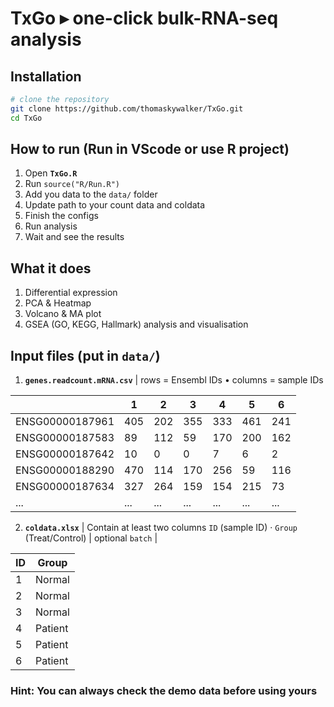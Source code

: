 # TxGo ▸  one-click bulk-RNA-seq analysis

## Installation

```bash
# clone the repository
git clone https://github.com/thomaskywalker/TxGo.git
cd TxGo
```

## How to run (Run in VScode or use R project)
1. Open **`TxGo.R`**
2. Run `source("R/Run.R") `
3. Add you data to the `data/` folder
4. Update path to your count data and coldata 
5. Finish the configs
6. Run analysis
7. Wait and see the results

## What it does

1. Differential expression
2. PCA & Heatmap
3. Volcano & MA plot
4. GSEA (GO, KEGG, Hallmark) analysis and visualisation

## Input files (put in `data/`)
1. **`genes.readcount.mRNA.csv`** | rows = Ensembl IDs • columns = sample IDs

|               | 1   | 2   | 3   | 4   | 5   | 6   |
|---------------|-----|-----|-----|-----|-----|-----|
| ENSG00000187961 | 405 | 202 | 355 | 333 | 461 | 241 |
| ENSG00000187583 |  89 | 112 |  59 | 170 | 200 | 162 |
| ENSG00000187642 |  10 |   0 |   0 |   7 |   6 |   2 |
| ENSG00000188290 | 470 | 114 | 170 | 256 |  59 | 116 |
| ENSG00000187634 | 327 | 264 | 159 | 154 | 215 |  73 |
| ... | ... | ... | ... | ... | ... | ... |

2. **`coldata.xlsx`** | Contain at least two columns `ID` (sample ID) · `Group` (Treat/Control) | optional `batch` |

| ID | Group   |
|----|---------|
| 1  | Normal  |
| 2  | Normal  |
| 3  | Normal  |
| 4  | Patient |
| 5  | Patient |
| 6  | Patient |


### Hint: You can always check the demo data before using yours